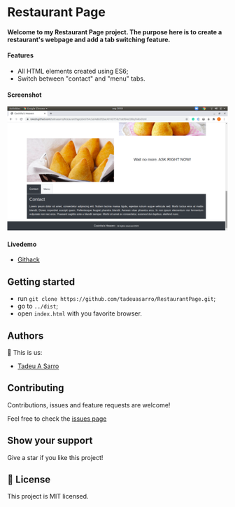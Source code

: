 # Restaurant Page

#### Welcome to my Restaurant Page project. The purpose here is to create a restaurant's webpage and add a tab switching feature.

#### Features
- All HTML elements created using ES6;
- Switch between "contact" and "menu" tabs.

#### Screenshot

![screenshot](./src/img/screenshot.png)

#### Livedemo
- [Githack](https://rawcdn.githack.com/tadeuasarro/RestaurantPage/a5e67b4c5a54abb3f2bac401437f1dcf1de9b4a7/dist/index.html)


## Getting started
- run `git clone https://github.com/tadeuasarro/RestaurantPage.git`;
- go to `../dist`;
- open `index.html` with you favorite browser.


## Authors
👤 This is us:

- [Tadeu A Sarro](https://tadeuasarro.web.app)


## Contributing

Contributions, issues and feature requests are welcome!

Feel free to check the [issues page](https://github.com/tadeuasarro/RestaurantPage/issues)


## Show your support

Give a star if you like this project!


## 📝 License

This project is MIT licensed.